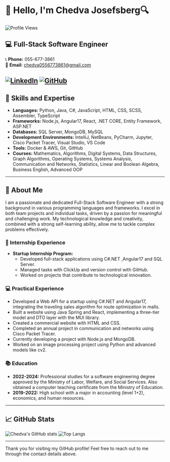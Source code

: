 # 👋 Hello, I'm Chedva Josefsberg🔍

![Profile Views](https://komarev.com/ghpvc/?username=chedva-josefsberg&color=blueviolet)

## 💻 Full-Stack Software Engineer

📞 **Phone:** 055-677-3861  
📧 **Email:** [chedva0556773861@gmail.com](mailto:chedva0556773861@gmail.com)  

[![LinkedIn](https://img.shields.io/badge/LinkedIn-blue?style=flat&logo=linkedin&logoColor=white)](https://www.linkedin.com/in/chedva-josefsberg/)
[![GitHub](https://img.shields.io/badge/GitHub-black?style=flat&logo=github&logoColor=white)](https://github.com/chedva-josefsberg)
---

## 🔧 Skills and Expertise

- **Languages:** Python, Java, C#, JavaScript, HTML, CSS, SCSS, Assembler, TypeScript
- **Frameworks:** Node.js, Angular17, React, .NET CORE, Entity Framework, ASP.NET
- **Databases:** SQL Server, MongoDB, MySQL
- **Development Environments:** IntelliJ, NetBeans, PyCharm, Jupyter, Cisco Packet Tracer, Visual Studio, VS Code
- **Tools:** Docker & AWS, Git, GitHub
- **Courses:** Mathematics, Algorithms, Digital Systems, Data Structures, Graph Algorithms, Operating Systems, Systems Analysis, Communication and Networks, Statistics, Linear and Boolean Algebra, Business English, Advanced OOP

---

## 🌟 About Me

I am a passionate and dedicated Full-Stack Software Engineer with a strong background in various programming languages and frameworks. I excel in both team projects and individual tasks, driven by a passion for meaningful and challenging work. My technological knowledge and creativity, combined with a strong self-learning ability, allow me to tackle complex problems effectively.

### 🚀 Internship Experience

- **Startup Internship Program:**
  - Developed full-stack applications using C#.NET ,Angular17 and SQL Server.
  - Managed tasks with ClickUp and version control with GitHub.
  - Worked on projects that contribute to technological innovation.

### 💻 Practical Experience

- Developed a Web API for a startup using C#.NET and Angular17, integrating the traveling sales algorithm for route optimization in malls.
- Built a website using Java Spring and React, implementing a three-tier model and DTO layer with the MUI library.
- Created a commercial website with HTML and CSS.
- Completed an annual project in communication and networks using Cisco Packet Tracer.
- Currently developing a project with Node.js and MongoDB.
- Worked on an image processing project using Python and advanced models like cv2.

### 📚 Education

- **2022-2024:** Professional studies for a software engineering degree approved by the Ministry of Labor, Welfare, and Social Services. Also obtained a computer teaching certificate from the Ministry of Education.
- **2019-2022:** High school with a major in accounting (level 1+2), economics, and human resources.

---

## 📈 GitHub Stats

![Chedva's GitHub stats](https://github-readme-stats.vercel.app/api?username=chedva-josefsberg&show_icons=true&theme=radical)
![Top Langs](https://github-readme-stats.vercel.app/api/top-langs/?username=chedva-josefsberg&layout=compact&theme=radical)

---

Thank you for visiting my GitHub profile! Feel free to reach out to me through the contact details above.
